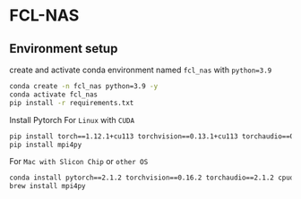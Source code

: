 # FCL-NAS

## Environment setup
create and activate conda environment named ```fcl_nas``` with ```python=3.9```
```sh
conda create -n fcl_nas python=3.9 -y
conda activate fcl_nas
pip install -r requirements.txt
```

Install Pytorch
For ```Linux``` with ```CUDA```
```sh
pip install torch==1.12.1+cu113 torchvision==0.13.1+cu113 torchaudio==0.12.1 --extra-index-url https://download.pytorch.org/whl/cu113
pip install mpi4py
```

For ```Mac with Slicon Chip``` or ```other OS``` 
```sh
conda install pytorch==2.1.2 torchvision==0.16.2 torchaudio==2.1.2 cpuonly -c pytorch
brew install mpi4py
```